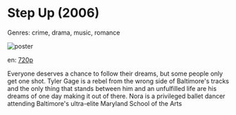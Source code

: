 # Step Up (2006)

Genres: crime, drama, music, romance

![poster](http://image.tmdb.org/t/p/w500/k5EfNO3MMO0zL31K3yZCRN9AIBu.jpg)

en:
  [720p](magnet:?xt=urn:btih:74D941606ABF449004C0929B68E2FDF1AAFA33F6&tr=udp://glotorrents.pw:6969/announce&tr=udp://tracker.opentrackr.org:1337/announce&tr=udp://torrent.gresille.org:80/announce&tr=udp://tracker.openbittorrent.com:80&tr=udp://tracker.coppersurfer.tk:6969&tr=udp://tracker.leechers-paradise.org:6969&tr=udp://p4p.arenabg.ch:1337&tr=udp://tracker.internetwarriors.net:1337)
  


Everyone deserves a chance to follow their dreams, but some people only get one shot. Tyler Gage is a rebel from the wrong side of Baltimore's tracks and the only thing that stands between him and an unfulfilled life are his dreams of one day making it out of there. Nora is a privileged ballet dancer attending Baltimore's ultra-elite Maryland School of the Arts